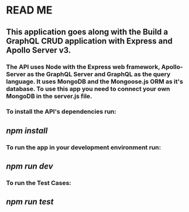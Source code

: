 #  READ ME

## This application goes along with the Build a GraphQL CRUD application with Express and Apollo Server v3.

### The API uses Node with the Express web framework, Apollo-Server as the GraphQL Server and GraphQL as the query language. It uses MongoDB and the Mongoose.js ORM as it's database. To use this app you need to connect your own MongoDB in the server.js file.

### To install the API's dependencies run:

## *npm install*

###  To run the app in your development environment run:

## *npm run dev*

### To run the Test Cases:

## *npm run test*